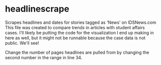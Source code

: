 # headlinescrape
Scrapes headlines and dates for stories tagged as 'News' on IDSNews.com
This file was created to compare trends in articles with student affairs cases. I'll likely be putting the code for the visualization I end up making in here as well, but it might not be runnable because the case data is not public. We'll see! 

Change the number of pages headlines are pulled from by changing the second number in the range in line 34. 
